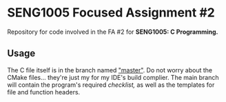 # SENG1005 Focused Assignment #2
Repository for code involved in the FA #2 for **SENG1005: C Programming.** 
## Usage
The C file itself is in the branch named ["master"](https://github.com/zhenfuyuu/focusAssignmentTwo/tree/master). Do not worry about the CMake files... they're just
my for my IDE's build complier. The main branch will contain the program's required _checklist,_
as well as the templates for file and function headers.
